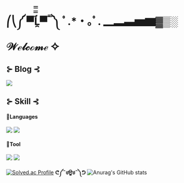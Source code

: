 <p>
 
</p>

# ⎛⎝༼ ▀̿̿Ĺ̯̿̿▀̿ ̿ ༽ ﾟ.*・｡ﾟ. ▁▂▃▅▆▓▒░    𝒲ℯ𝓁𝒸ℴ𝓂ℯ ✧



## ⊱ Blog ⊰
<p>
 <a href="https://luz315.tistory.com/" target="_blank"><img src="https://img.shields.io/badge/Tistory-DD0B78?style=for-the-badge&logo=Tistory&logoColor=white"/></a>
</p>


## ⊱ Skill ⊰
#### 🥕Languages
<p>
  <img src="https://img.shields.io/badge/Java-007396.svg?&style=for-the-badge&logo=Java&logoColor=white"> 
  <img src="https://img.shields.io/badge/spring-6DB33F?style=for-the-badge&logo=spring&logoColor=white"> 
</p>

#### 🥕Tool
<p>
  <img src="https://img.shields.io/badge/Eclipse%20IDE-2C2255.svg?&style=for-the-badge&logo=Eclipse%20IDE&logoColor=white">
  <img src="https://img.shields.io/badge/Intellijidea-000000?&style=for-the-badge&logo=Intellijidea&logoColor=white">
</p> 


  [![Solved.ac Profile](http://mazassumnida.wtf/api/v2/generate_badge?boj=hermosa65)](https://solved.ac/hermosa65/) **ᕦ༼˵ಠਊಠ˵༽ᕤ**
   ![Anurag's GitHub stats](https://github-readme-stats.vercel.app/api?username=luz315&show_icons=true&theme=material-palenight)
